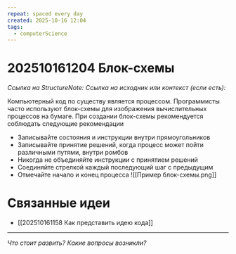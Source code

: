 ```yaml
---
repeat: spaced every day
created: 2025-10-16 12:04
tags:
  - computerScience
---
```

# 202510161204 Блок-схемы

*Ссылка на StructureNote:*
*Ссылка на исходник или контекст (если есть):*

Компьютерный код по существу является процессом. Программисты часто используют блок-схемы для изображения вычислительных процессов на бумаге. При создании блок-схемы рекомендуется соблюдать следующие рекомендации

- Записывайте состояния и инструкции внутри прямоугольников
- Записывайте принятие решений, когда процесс может пойти различными путями, внутри ромбов
- Никогда не объединяйте инструкции с принятием решений
- Соединяйте стрелкой каждый последующий шаг с предыдущим
- Отмечайте начало и конец процесса
![[Пример блок-схемы.png]]

# Связанные идеи

- [[202510161158 Как представить идею кода]]

---

*Что стоит развить? Какие вопросы возникли?*
